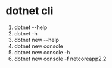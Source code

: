 # dotnet cli

1. dotnet --help
2. dotnet -h
3. dotnet new --help
4. dotnet new console
5. dotnet new console -h
6. dotnet new console -f netcoreapp2.2
